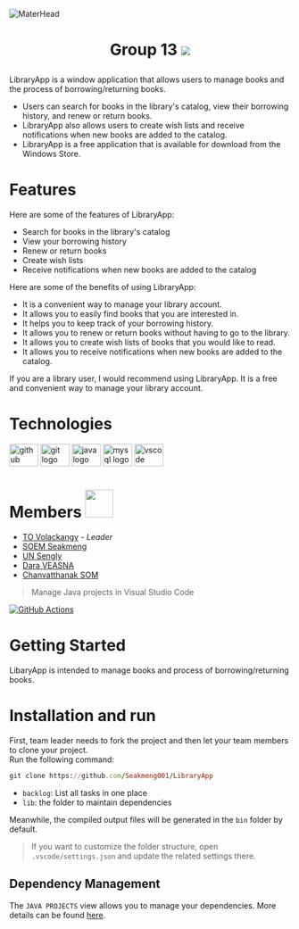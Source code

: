 ![MaterHead](https://github.com/daraaveasna/Quiz01/blob/main/githubBanner.gif)

<h1 align="center">

Group 13 ![](https://user-images.githubusercontent.com/18350557/176309783-0785949b-9127-417c-8b55-ab5a4333674e.gif) 
</h1>

LibraryApp is a window application that allows users to manage books and the process of borrowing/returning books.
- Users can search for books in the library's catalog, view their borrowing history, and renew or return books.
- LibraryApp also allows users to create wish lists and receive notifications when new books are added to the catalog.
- LibraryApp is a free application that is available for download from the Windows Store.

# Features

Here are some of the features of LibraryApp:
- Search for books in the library's catalog
- View your borrowing history
- Renew or return books
- Create wish lists
- Receive notifications when new books are added to the catalog

Here are some of the benefits of using LibraryApp:

- It is a convenient way to manage your library account.
- It allows you to easily find books that you are interested in.
- It helps you to keep track of your borrowing history.
- It allows you to renew or return books without having to go to the library.
- It allows you to create wish lists of books that you would like to read.
- It allows you to receive notifications when new books are added to the catalog.

If you are a library user, I would recommend using LibraryApp. It is a free and convenient way to manage your library account.

# Technologies

<div align="left">
  <img src="https://cdn.jsdelivr.net/gh/devicons/devicon/icons/github/github-original.svg" height="40" width="52" alt="github logo"  />
  <img src="https://cdn.jsdelivr.net/gh/devicons/devicon/icons/git/git-original.svg" height="40" width="52" alt="git logo"  />
  <img src="https://cdn.jsdelivr.net/gh/devicons/devicon/icons/java/java-original.svg" height="40" width="52" alt="java logo"  />
  <img src="https://cdn.jsdelivr.net/gh/devicons/devicon/icons/mysql/mysql-original.svg" height="40" width="52" alt="mysql logo"  />
  <img src="https://cdn.jsdelivr.net/gh/devicons/devicon/icons/vscode/vscode-original.svg" height="40" width="52" alt="vscode logo"  />
</div>

<div align="left">
</div>

###

# Members <img src="https://media.giphy.com/media/VgCDAzcKvsR6OM0uWg/giphy.gif" width="50">
* [TO Volackangy](https://github.com/SreypichTO) - *Leader*
* [SOEM Seakmeng](https://github.com/Seakmeng001) 
* [UN Sengly](https://github.com/Unsengly)
* [Dara VEASNA](https://github.com/daraaveasna)
* [Chanvatthanak SOM](https://github.com/Anonymousdesu)

> Manage Java projects in Visual Studio Code

[![GitHub Actions](https://img.shields.io/github/actions/workflow/status/microsoft/vscode-java-dependency/windows.yml?label=Windows%20Build&style=flat-square)](https://github.com/microsoft/vscode-java-dependency/actions/workflows/windows.yml?query=branch%3Amain)

# Getting Started

LibaryApp is intended to manage books and process of borrowing/returning books.

# Installation and run

First, team leader needs to fork the project and then let your team members to clone your project.  
Run the following command:
```ruby
git clone https://github.com/Seakmeng001/LibraryApp
```

- `backlog`: List all tasks in one place
- `lib`: the folder to maintain dependencies

Meanwhile, the compiled output files will be generated in the `bin` folder by default.

> If you want to customize the folder structure, open `.vscode/settings.json` and update the related settings there.

## Dependency Management

The `JAVA PROJECTS` view allows you to manage your dependencies. More details can be found [here](https://github.com/microsoft/vscode-java-dependency#manage-dependencies).
